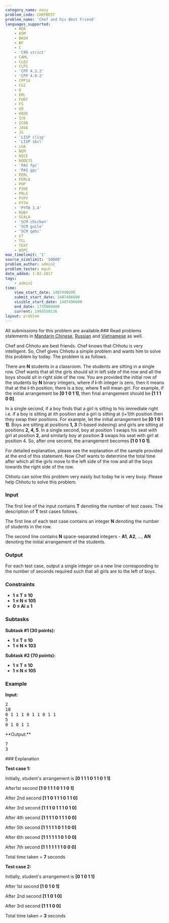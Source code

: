 ```yaml
---
category_name: easy
problem_code: CHEFBEST
problem_name: 'Chef and his Best Friend'
languages_supported:
    - ADA
    - ASM
    - BASH
    - BF
    - C
    - 'C99 strict'
    - CAML
    - CLOJ
    - CLPS
    - 'CPP 4.3.2'
    - 'CPP 4.9.2'
    - CPP14
    - CS2
    - D
    - ERL
    - FORT
    - FS
    - GO
    - HASK
    - ICK
    - ICON
    - JAVA
    - JS
    - 'LISP clisp'
    - 'LISP sbcl'
    - LUA
    - NEM
    - NICE
    - NODEJS
    - 'PAS fpc'
    - 'PAS gpc'
    - PERL
    - PERL6
    - PHP
    - PIKE
    - PRLG
    - PYPY
    - PYTH
    - 'PYTH 3.4'
    - RUBY
    - SCALA
    - 'SCM chicken'
    - 'SCM guile'
    - 'SCM qobi'
    - ST
    - TCL
    - TEXT
    - WSPC
max_timelimit: '1'
source_sizelimit: '50000'
problem_author: admin2
problem_tester: mgch
date_added: 1-02-2017
tags:
    - admin2
time:
    view_start_date: 1487496600
    submit_start_date: 1487496600
    visible_start_date: 1487496600
    end_date: 1735669800
    current: 1493558116
layout: problem
---
```

All submissions for this problem are available.###  Read problems statements in [Mandarin Chinese](http://www.codechef.com/download/translated/FEB17/mandarin/CHEFBEST.pdf), [Russian](http://www.codechef.com/download/translated/FEB17/russian/CHEFBEST.pdf) and [Vietnamese](http://www.codechef.com/download/translated/FEB17/vietnamese/CHEFBEST.pdf) as well.

Chef and Chhotu are best friends. Chef knows that Chhotu is very intelligent. So, Chef gives Chhotu a simple problem and wants him to solve this problem by today. The problem is as follows.

There are **N** students in a classroom. The students are sitting in a single row. Chef wants that all the girls should sit in left side of the row and all the boys should sit in right side of the row. You are provided the initial row of the students by **N** binary integers, where if **i**-th integer is zero, then it means that at the **i**-th position, there is a boy, where **1** will mean girl. For example, if the initial arrangement be **\[0 1 0 1 1\]**, then final arrangement should be **\[1 1 1 0 0\]**.

In a single second, if a boy finds that a girl is sitting to his immediate right i.e. if a boy is sitting at ith position and a girl is sitting at (i+1)th position then they swap their positions. For example, let the initial arrangement be **\[0 1 0 1 1\]**. Boys are sitting at positions **1, 3** (1-based indexing) and girls are sitting at positions **2, 4, 5**. In a single second, boy at position 1 swaps his seat with girl at position **2**, and similarly boy at position **3** swaps his seat with girl at position 4. So, after one second, the arrangement becomes **\[1 0 1 0 1\]**.

 For detailed explanation, please see the explanation of the sample provided at the end of this statement. Now Chef wants to determine the total time after which all the girls move to the left side of the row and all the boys towards the right side of the row.

Chhotu can solve this problem very easily but today he is very busy. Please help Chhotu to solve this problem.

### Input

The first line of the input contains **T** denoting the number of test cases. The description of **T** test cases follows.

The first line of each test case contains an integer **N** denoting the number of students in the row.

The second line contains **N** space-separated integers - **A1**, **A2**, ..., **AN** denoting the initial arrangement of the students.

### Output

For each test case, output a single integer on a new line corresponding to the number of seconds required such that all girls are to the left of boys.

### Constraints

- **1 ≤ T ≤ 10**
- **1 ≤ N ≤ 105**
- **0 ≤ Ai  ≤ 1**

### Subtasks

**Subtask #1 (30 points):**

- **1 ≤ T ≤ 10**
- **1 ≤ N ≤ 103**

**Subtask #2 (70 points):**

- **1 ≤ T ≤ 10**
- **1 ≤ N ≤ 105**

### Example

**Input:**

<pre>
2
10
0 1 1 1 0 1 1 0 1 1
5
0 1 0 1 1
</pre>**Output:**

<pre>
7
3
</pre>### Explanation

**Test case 1:**

Initially, student's arrangement is **\[0 1 1 1 0 1 1 0 1 1\]**

After1st second **\[1 0 1 1 1 0 1 1 0 1\]**

After 2nd second **\[1 1 0 1 1 1 0 1 1 0\]**

After 3rd second **\[1 1 1 0 1 1 1 0 1 0\]**

After 4th second **\[1 1 1 1 0 1 1 1 0 0\]**

After 5th second **\[1 1 1 1 1 0 1 1 0 0\]**

After 6th second **\[1 1 1 1 1 1 0 1 0 0\]**

After 7th second **\[1 1 1 1 1 1 1 0 0 0\]**

Total time taken = **7** seconds

**Test case 2:**

Initially, student's arrangement is **\[0 1 0 1 1\]**

After 1st second **\[1 0 1 0 1\]**

After 2nd second **\[1 1 0 1 0\]**

After 3rd second **\[1 1 1 0 0\]**

Total time taken = **3** seconds
